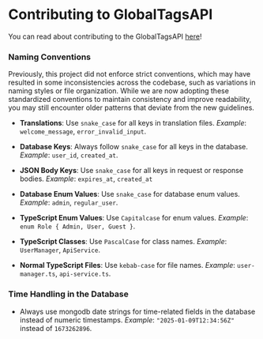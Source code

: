 # Contributing to GlobalTagsAPI

You can read about contributing to the GlobalTagsAPI [here](https://docs.globaltags.xyz/api/custom-auth-provider/)!

### Naming Conventions

Previously, this project did not enforce strict conventions, which may have resulted in some inconsistencies across the codebase, such as variations in naming styles or file organization. While we are now adopting these standardized conventions to maintain consistency and improve readability, you may still encounter older patterns that deviate from the new guidelines.

- **Translations**: Use `snake_case` for all keys in translation files.
  _Example_: `welcome_message`, `error_invalid_input`.

- **Database Keys**: Always follow `snake_case` for all keys in the database.
  _Example_: `user_id`, `created_at`.

- **JSON Body Keys**: Use `snake_case` for all keys in request or response bodies.
  _Example_: `expires_at`, `created_at`

- **Database Enum Values**: Use `snake_case` for database enum values.
  _Example_: `admin`, `regular_user`.

- **TypeScript Enum Values**: Use `Capitalcase` for enum values.
  _Example_: `enum Role { Admin, User, Guest }`.

- **TypeScript Classes**: Use `PascalCase` for class names.
  _Example_: `UserManager`, `ApiService`.

- **Normal TypeScript Files**: Use `kebab-case` for file names.
  _Example_: `user-manager.ts`, `api-service.ts`.

### Time Handling in the Database

- Always use mongodb date strings for time-related fields in the database instead of numeric timestamps.
  _Example_: `"2025-01-09T12:34:56Z"` instead of `1673262896`.